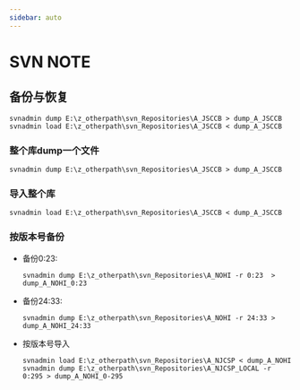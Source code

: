 ```yaml
---
sidebar: auto
---
```


# SVN NOTE

## 备份与恢复

    svnadmin dump E:\z_otherpath\svn_Repositories\A_JSCCB > dump_A_JSCCB 
    svnadmin load E:\z_otherpath\svn_Repositories\A_JSCCB < dump_A_JSCCB



### 整个库dump一个文件

    svnadmin dump E:\z_otherpath\svn_Repositories\A_JSCCB > dump_A_JSCCB 

### 导入整个库

    svnadmin load E:\z_otherpath\svn_Repositories\A_JSCCB < dump_A_JSCCB

### 按版本号备份

* 备份0:23: 
        
  
      svnadmin dump E:\z_otherpath\svn_Repositories\A_NOHI -r 0:23  > dump_A_NOHI_0:23
  
* 备份24:33: 
  
      svnadmin dump E:\z_otherpath\svn_Repositories\A_NOHI -r 24:33 > dump_A_NOHI_24:33

* 按版本号导入
  
      svnadmin load E:\z_otherpath\svn_Repositories\A_NJCSP < dump_A_NOHI
      svnadmin dump E:\z_otherpath\svn_Repositories\A_NJCSP_LOCAL -r 0:295 > dump_A_NOHI_0-295


